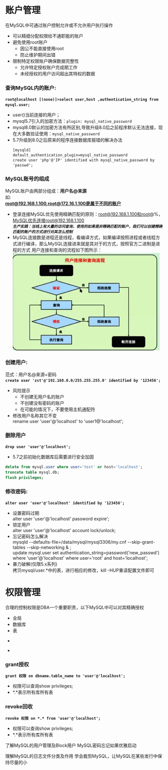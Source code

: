 # 账户管理

在MySQL中可通过账户控制允许或不允许用户执行操作  
- 可以精细分配权限给不通职能的账户
- 避免使用root账户
	- 因公不能直接使用root
	- 防止维护期间出错
- 限制特定权限账户确保数据完整性
	- 允许特定授权账户完成期工作
	- 未经授权的用户访问超出其特权的数据
	

### 查询MySQL内的账户: 

**`root@localhost [(none)]>select user,host ,authentication_string from mysql.user;`**

- user()当前连接的用户；
- mysql5.7引入的加密方法：`plugin: mysql_native_password`  
- mysql8.0默认的加密方法有所区别,导致升级8.0后之前程序默认无法连接，现在大多数验证使用：`mysql_native_password`
- 5.7升级到8.0之后原来的程序连接数据库报错的解决办法  
  ```
  [mysqld]
  default_authentication_plugin=mysql_native_password
  create user 'php'@'IP' identified with mysql_native_password by 'passwd';
  ```

### MySQL账号的组成

MySQL账户由两部分组成：**用户名@来源**  
如:  
**root@192.168.1.100,root@172.16.1.100是属于不同的账户**  
- 登录连接MySQL优先使用精确匹配的原则：root@192.168.1.100和root@%，MySQL优先连接root@192.168.1.100  
***`生产实践：当线上有大量的访问查询，使用的如果是非精确匹配的账户，我们可以创建精确匹配的账户的方式进行对其怎么控制`***
- MySQL连接数是进程还是线程，看编译方式，如果编译按照进程或者线程方式进行编译，那么MySQL连接进来就是其对于的方式，按照官方二进制是进程的方式
用户连接和查询的流程如下图所示：  
![](images/用户管理01.jpg)


### 创建用户:
范式：用户名@来源+密码  
**`create user 'zst'@'192.168.0.0/255.255.255.0' identified by '123456';`**
- 风险提示
	- 不创建无用户名的账户
	- 不创建没有密码的账户
	- 在可能的情况下，不要使用主机通配符
- 修改用户名称其它不变  
	rename user 'user'@'localhost' to 'user1@'localhost';

	
### 删除用户
**`drop user 'user'@'localhost';`**
- 5.7之前初始化数据库后需要进行安全加固  
```sql
delete from mysql.user where user='test' or host='localhost';
truncate table mysql.db;
flush privileges;
```
	
### 修改密码:			
**`alter user 'user'@'localhost' identified by '123456';`**
- 设置密码过期  
  alter user 'user'@'localhost' password expire';  
- 锁定用户  
  alter user 'user'@'localhost' account lock/unlock;  
- 忘记密码怎么解决  
  mysqld --defaults-file=/data/mysql/mysql3306/my.cnf --skip-grant-tables --skip-networking  & ;  
  update mysql.user set authentication_string=password('new_passwd') where 'user'@'localhost' where user='root' and host='localhost';
- 暴力破解(仅限5.x系列)  
   拷贝mysql/user.*中的表，进行相应的修改，kill -HUP重读配置文件即可
  
# 权限管理

合理的控制权限是DBA一个重要职责，以下MySQL中可以对其精确授权
- 全局
- 数据库
- 表
- ~~~列~~~用得比较少
- ~~~存储过程~~~用得比较少

### grant授权

**`grant 权限 on dbname.table_name to 'user'@'localhost';`**    

- 权限可以查询show privileges;
- \*.\*表示所有库所有表

### revoke回收

**`revoke 权限 on *.* from 'user'@'localhost';`**   

- 权限可以查询show privileges;
- \*.\*表示所有库所有表




了解MySQL的用户管理及Block用户
MySQL密码忘记如果优雅启动















理解MySQL的日志文件分类及作用
学会裁剪MySQL，让MySQL在某些发行中保持尽量的小
  